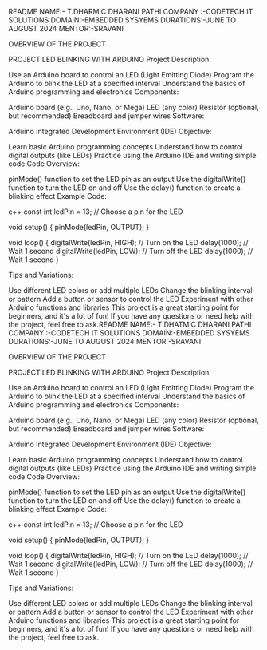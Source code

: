 README NAME:- T.DHARMIC DHARANI PATHI COMPANY :-CODETECH IT SOLUTIONS DOMAIN:-EMBEDDED SYSYEMS DURATIONS:-JUNE TO AUGUST 2024 MENTOR:-SRAVANI

OVERVIEW OF THE PROJECT

PROJECT:LED BLINKING WITH ARDUINO Project Description:

Use an Arduino board to control an LED (Light Emitting Diode) Program the Arduino to blink the LED at a specified interval Understand the basics of Arduino programming and electronics Components:

Arduino board (e.g., Uno, Nano, or Mega) LED (any color) Resistor (optional, but recommended) Breadboard and jumper wires Software:

Arduino Integrated Development Environment (IDE) Objective:

Learn basic Arduino programming concepts Understand how to control digital outputs (like LEDs) Practice using the Arduino IDE and writing simple code Code Overview:

pinMode() function to set the LED pin as an output Use the digitalWrite() function to turn the LED on and off Use the delay() function to create a blinking effect Example Code:

c++ const int ledPin = 13; // Choose a pin for the LED

void setup() { pinMode(ledPin, OUTPUT); }

void loop() { digitalWrite(ledPin, HIGH); // Turn on the LED delay(1000); // Wait 1 second digitalWrite(ledPin, LOW); // Turn off the LED delay(1000); // Wait 1 second }

Tips and Variations:

Use different LED colors or add multiple LEDs Change the blinking interval or pattern Add a button or sensor to control the LED Experiment with other Arduino functions and libraries This project is a great starting point for beginners, and it's a lot of fun! If you have any questions or need help with the project, feel free to ask.README NAME:- T.DHATMIC DHARANI PATHI COMPANY :-CODETECH IT SOLUTIONS DOMAIN:-EMBEDDED SYSYEMS DURATIONS:-JUNE TO AUGUST 2024 MENTOR:-SRAVANI

OVERVIEW OF THE PROJECT

PROJECT:LED BLINKING WITH ARDUINO Project Description:

Use an Arduino board to control an LED (Light Emitting Diode) Program the Arduino to blink the LED at a specified interval Understand the basics of Arduino programming and electronics Components:

Arduino board (e.g., Uno, Nano, or Mega) LED (any color) Resistor (optional, but recommended) Breadboard and jumper wires Software:

Arduino Integrated Development Environment (IDE) Objective:

Learn basic Arduino programming concepts Understand how to control digital outputs (like LEDs) Practice using the Arduino IDE and writing simple code Code Overview:

pinMode() function to set the LED pin as an output Use the digitalWrite() function to turn the LED on and off Use the delay() function to create a blinking effect Example Code:

c++ const int ledPin = 13; // Choose a pin for the LED

void setup() { pinMode(ledPin, OUTPUT); }

void loop() { digitalWrite(ledPin, HIGH); // Turn on the LED delay(1000); // Wait 1 second digitalWrite(ledPin, LOW); // Turn off the LED delay(1000); // Wait 1 second }

Tips and Variations:

Use different LED colors or add multiple LEDs Change the blinking interval or pattern Add a button or sensor to control the LED Experiment with other Arduino functions and libraries This project is a great starting point for beginners, and it's a lot of fun! If you have any questions or need help with the project, feel free to ask.
